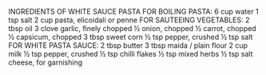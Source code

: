 INGREDIENTS OF WHITE SAUCE PASTA
FOR BOILING PASTA:
6 cup water
1 tsp salt
2 cup pasta, elicoidali or penne
FOR SAUTEEING VEGETABLES:
2 tbsp oil
3 clove garlic, finely chopped
½ onion, chopped
½ carrot, chopped
½ capsicum, chopped
3 tbsp sweet corn
½ tsp pepper, crushed
½ tsp salt
FOR WHITE PASTA SAUCE:
2 tbsp butter
3 tbsp maida / plain flour
2 cup milk
½ tsp pepper, crushed
½ tsp chilli flakes
½ tsp mixed herbs
½ tsp salt
cheese, for garnishing
